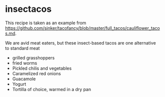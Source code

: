 

# insectacos

This recipe is taken as an example from https://github.com/sinker/tacofancy/blob/master/full_tacos/cauliflower_tacos.md.

We are avid meat eaters, but these insect-based tacos are one alternative to standard meat

- grilled grasshoppers
- fried worms
- Pickled chilis and vegetables
- Caramelized red onions
- Guacamole
- Yogurt
- Tortilla of choice, warmed in a dry pan
